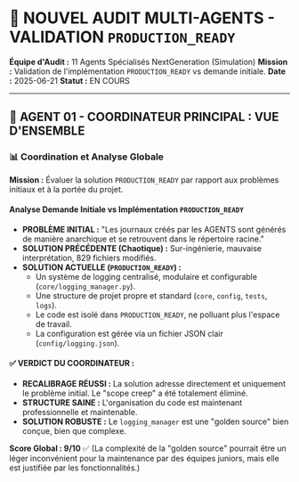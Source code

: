 # 🤖 NOUVEL AUDIT MULTI-AGENTS - VALIDATION `PRODUCTION_READY`

**Équipe d'Audit :** 11 Agents Spécialisés NextGeneration (Simulation)
**Mission :** Validation de l'implémentation `PRODUCTION_READY` vs demande initiale.
**Date :** 2025-06-21
**Statut :** EN COURS

---

## 👑 **AGENT 01 - COORDINATEUR PRINCIPAL : VUE D'ENSEMBLE**

### 📊 Coordination et Analyse Globale

**Mission :** Évaluer la solution `PRODUCTION_READY` par rapport aux problèmes initiaux et à la portée du projet.

#### **Analyse Demande Initiale vs Implémentation `PRODUCTION_READY`**

*   **PROBLÈME INITIAL :** "Les journaux créés par les AGENTS sont générés de manière anarchique et se retrouvent dans le répertoire racine."
*   **SOLUTION PRÉCÉDENTE (Chaotique) :** Sur-ingénierie, mauvaise interprétation, 829 fichiers modifiés.
*   **SOLUTION ACTUELLE (`PRODUCTION_READY`) :**
    *   Un système de logging centralisé, modulaire et configurable (`core/logging_manager.py`).
    *   Une structure de projet propre et standard (`core`, `config`, `tests`, `logs`).
    *   Le code est isolé dans `PRODUCTION_READY`, ne polluant plus l'espace de travail.
    *   La configuration est gérée via un fichier JSON clair (`config/logging.json`).

#### **✅ VERDICT DU COORDINATEUR :**

- **RECALIBRAGE RÉUSSI :** La solution adresse directement et uniquement le problème initial. Le "scope creep" a été totalement éliminé.
- **STRUCTURE SAINE :** L'organisation du code est maintenant professionnelle et maintenable.
- **SOLUTION ROBUSTE :** Le `logging_manager` est une "golden source" bien conçue, bien que complexe.

**Score Global : 9/10** ✅ (La complexité de la "golden source" pourrait être un léger inconvénient pour la maintenance par des équipes juniors, mais elle est justifiée par les fonctionnalités.)